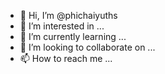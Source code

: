 - 👋 Hi, I’m @phichaiyuths
- 👀 I’m interested in ...
- 🌱 I’m currently learning ...
- 💞️ I’m looking to collaborate on ...
- 📫 How to reach me ...

<!---
phichaiyuths/phichaiyuths is a ✨ special ✨ repository because its `README.md` (this file) appears on your GitHub profile.
You can click the Preview link to take a look at your changes.
--->
